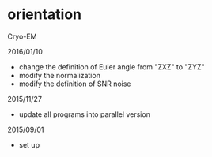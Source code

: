 # orientation
Cryo-EM

2016/01/10
- change the definition of Euler angle from "ZXZ" to "ZYZ"
- modify the normalization
- modify the definition of SNR noise

2015/11/27
- update all programs into parallel version

2015/09/01
- set up

